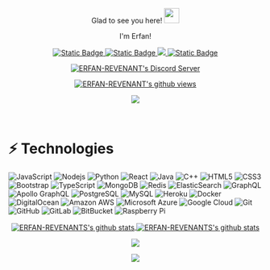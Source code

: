 <p align="center">
 Glad to see you here! <img src="https://raw.githubusercontent.com/aemmadi/aemmadi/master/wave.gif" width="30px">
</p>

<p align="center">
 I'm Erfan!
</p>

<p align="center">

  <a href="https://www.instagram.com/erfan_b404">
    <img alt="Static Badge" src="https://img.shields.io/badge/Instagram-bc2a8d?style=flat&logo=instagram&logoColor=white">
  </a>
  <a href="https://discord.gg/sigmamale">
    <img alt="Static Badge" src="https://img.shields.io/badge/Discord-7289da?style=flat&logo=discord&logoColor=white">
  </a>
  <a href="https://www.linkedin.com/in/erfan-bagheri-321625242" target="_blank">
    <img src="https://img.shields.io/badge/-Linkedin-0072b1?style=flat&logo=linkedin&logoColor=white">
  </a>
  <a href="https://www.tiktok.com/@erfan_revenant">
    <img alt="Static Badge" src="https://img.shields.io/badge/Tiktok-8A2BE2?style=flat&logo=tiktok&logoColor=white">
  </a>
</p>

<p align="center">
  <a href="https://discord.gg/sigmamale" target="_blank">
    <img align="center" src="https://dcbadge.vercel.app/api/server/sigmamale" alt="ERFAN-REVENANT's Discord Server" />
  </a>
</p>


<p align="center">
  <a href="https://github.com/ERFAN-REVENANT" target="_blank">
  <img align="center" src="https://endoebq56a0hm8y.m.pipedream.net" alt="ERFAN-REVENANT's github views" />
  </a>
</p>

<p align="center">
  <a href="[https://discord.gg/sigmamale](https://discord.gg/sigmamale)" target="_blank">
    <img align="center" src="https://lanyard.cnrad.dev/api/669264985947373596" />
  </a>
</p>
<br>

# ⚡ Technologies

![JavaScript](https://img.shields.io/badge/-JavaScript-black?style=flat-square&logo=javascript)
![Nodejs](https://img.shields.io/badge/-Nodejs-black?style=flat-square&logo=Node.js)
![Python](https://img.shields.io/badge/-Python-black?style=flat-square&logo=Python)
![React](https://img.shields.io/badge/-React-black?style=flat-square&logo=react)
![Java](https://img.shields.io/badge/-java-E34A86?style=flat-square&logo=java)
![C++](https://img.shields.io/badge/-C++-00599C?style=flat-square&logo=c)
![HTML5](https://img.shields.io/badge/-HTML5-E34F26?style=flat-square&logo=html5&logoColor=white)
![CSS3](https://img.shields.io/badge/-CSS3-1572B6?style=flat-square&logo=css3)
![Bootstrap](https://img.shields.io/badge/-Bootstrap-563D7C?style=flat-square&logo=bootstrap)
![TypeScript](https://img.shields.io/badge/-TypeScript-007ACC?style=flat-square&logo=typescript)
![MongoDB](https://img.shields.io/badge/-MongoDB-black?style=flat-square&logo=mongodb)
![Redis](https://img.shields.io/badge/-Redis-black?style=flat-square&logo=Redis)
![ElasticSearch](https://img.shields.io/badge/-ElasticSearch-005571?style=flat-square&logo=elasticsearch)
![GraphQL](https://img.shields.io/badge/-GraphQL-E10098?style=flat-square&logo=graphql)
![Apollo GraphQL](https://img.shields.io/badge/-Apollo%20GraphQL-311C87?style=flat-square&logo=apollo-graphql)
![PostgreSQL](https://img.shields.io/badge/-PostgreSQL-336791?style=flat-square&logo=postgresql)
![MySQL](https://img.shields.io/badge/-MySQL-black?style=flat-square&logo=mysql)
![Heroku](https://img.shields.io/badge/-Heroku-430098?style=flat-square&logo=heroku)
![Docker](https://img.shields.io/badge/-Docker-black?style=flat-square&logo=docker)
![DigitalOcean](https://img.shields.io/badge/-Digital%20Ocean-darkblue?style=flat-square&logo=digitalocean)
![Amazon AWS](https://img.shields.io/badge/Amazon%20AWS-232F3E?style=flat-square&logo=amazon-aws)
![Microsoft Azure](https://img.shields.io/badge/Microsoft%20Azure-232F7E?style=flat-square&logo=microsoft-azure)
![Google Cloud](https://img.shields.io/badge/Google%20Cloud-black?style=flat-square&logo=google-cloud)
![Git](https://img.shields.io/badge/-Git-black?style=flat-square&logo=git)
![GitHub](https://img.shields.io/badge/-GitHub-181717?style=flat-square&logo=github)
![GitLab](https://img.shields.io/badge/-GitLab-FCA121?style=flat-square&logo=gitlab)
![BitBucket](https://img.shields.io/badge/-BitBucket-darkblue?style=flat-square&logo=bitbucket)
![Raspberry Pi](https://img.shields.io/badge/-Raspberry%20Pi-C51A4A?style=flat-square&logo=Raspberry-Pi)

<p align="center">
  <a href="https://github.com/ERFAN-REVENANT" target="_blank">
    <img align="center" src="https://github-readme-stats.vercel.app/api?username=ERFAN-REVENANT&show_icons=true&theme=cobalt" alt="ERFAN-REVENANTS's github stats" />
  </a>
    <a href="https://github.com/ERFAN-REVENANT" target="_blank">
    <img align="center" src="https://github-readme-stats.vercel.app/api/top-langs/?username=ERFAN-REVENANT&hide=Jupyter+Notebook,ruby,cmake,nsis,shell,procfile&theme=calm&langs_count=6&layout=compact" alt="ERFAN-REVENANTS's github stats" />
  </a>
<p>
<p align="center">
  <img align="center" src="https://github-profile-trophy.vercel.app/?username=ERFAN-REVENANT&theme=onedark" />
</p>

<p align="center">
  <img align="center" src="https://raw.githubusercontent.com/ERFAN-REVENNT/ERFAN-REVENANT/main/github-metrics.svg" />
</p>
